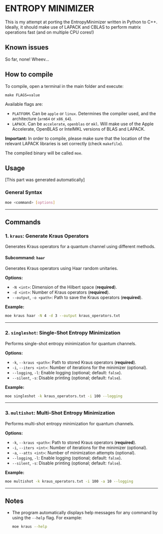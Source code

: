 # ENTROPY MINIMIZER

This is my attempt at porting the EntropyMinimizer written in Python to C++.
Ideally, it should make use of LAPACK and CBLAS to perform matrix operations fast (and on multiple CPU cores!)

## Known issues
So far, none! Wheev...

## How to compile
To compile, open a terminal in the main folder and execute:
```batch
make FLAGS=value
```
Available flags are:
- `PLATFORM`. Can be `apple` or `linux`. Determines the compiler used, and the architecture (`arm64` or `x86_64`).
- `LAPACK`. Can be `accelerate`, `openblas` or `mkl`. Will make use of the Apple Accelerate, OpenBLAS or IntelMKL versions of BLAS and LAPACK.

**Important:** In order to compile, please make sure that the location of the relevant LAPACK libraries is set correctly (check `makefile`).

The compiled binary will be called `moe`.

## Usage
[This part was generated automatically]
### General Syntax
```bash
moe <command> [options]
```

---

## Commands

### 1. `kraus`: Generate Kraus Operators
Generates Kraus operators for a quantum channel using different methods.

#### Subcommand: `haar`
Generates Kraus operators using Haar random unitaries.

**Options:**
- `-N <int>`: Dimension of the Hilbert space (**required**).
- `-d <int>`: Number of Kraus operators (**required**).
- `--output`, `-o <path>`: Path to save the Kraus operators (**required**).

**Example:**
```bash
moe kraus haar -N 4 -d 3 --output kraus_operators.txt
```

---

### 2. `singleshot`: Single-Shot Entropy Minimization
Performs single-shot entropy minimization for quantum channels.

**Options:**
- `-k`, `--kraus <path>`: Path to stored Kraus operators (**required**).
- `-i`, `--iters <int>`: Number of iterations for the minimizer (optional).
- `--logging`, `-l`: Enable logging (optional; default: `false`).
- `--silent`, `-s`: Disable printing (optional; default: `false`).

**Example:**
```bash
moe singleshot -k kraus_operators.txt -i 100 --logging
```

---

### 3. `multishot`: Multi-Shot Entropy Minimization
Performs multi-shot entropy minimization for quantum channels.

**Options:**
- `-k`, `--kraus <path>`: Path to stored Kraus operators (**required**).
- `-i`, `--iters <int>`: Number of iterations for the minimizer (optional).
- `-a`, `--atts <int>`: Number of minimization attempts (optional).
- `--logging`, `-l`: Enable logging (optional; default: `false`).
- `--silent`, `-s`: Disable printing (optional; default: `false`).

**Example:**
```bash
moe multishot -k kraus_operators.txt -i 100 -a 10 --logging
```

---

## Notes
- The program automatically displays help messages for any command by using the `--help` flag. For example:
  ```bash
  moe kraus --help
  ```

